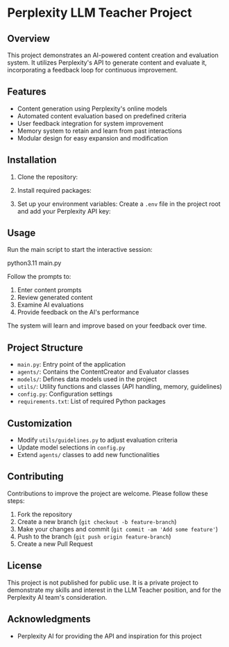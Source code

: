 # Perplexity LLM Teacher Project

## Overview

This project demonstrates an AI-powered content creation and evaluation system. It utilizes Perplexity's API to generate content and evaluate it, incorporating a feedback loop for continuous improvement.

## Features

- Content generation using Perplexity's online models
- Automated content evaluation based on predefined criteria
- User feedback integration for system improvement
- Memory system to retain and learn from past interactions
- Modular design for easy expansion and modification

## Installation

1. Clone the repository:

2. Install required packages:

3. Set up your environment variables:
Create a `.env` file in the project root and add your Perplexity API key:

## Usage

Run the main script to start the interactive session:

python3.11 main.py  

Follow the prompts to:
1. Enter content prompts
2. Review generated content
3. Examine AI evaluations
4. Provide feedback on the AI's performance

The system will learn and improve based on your feedback over time.

## Project Structure

- `main.py`: Entry point of the application
- `agents/`: Contains the ContentCreator and Evaluator classes
- `models/`: Defines data models used in the project
- `utils/`: Utility functions and classes (API handling, memory, guidelines)
- `config.py`: Configuration settings
- `requirements.txt`: List of required Python packages

## Customization

- Modify `utils/guidelines.py` to adjust evaluation criteria
- Update model selections in `config.py`
- Extend `agents/` classes to add new functionalities

## Contributing

Contributions to improve the project are welcome. Please follow these steps:

1. Fork the repository
2. Create a new branch (`git checkout -b feature-branch`)
3. Make your changes and commit (`git commit -am 'Add some feature'`)
4. Push to the branch (`git push origin feature-branch`)
5. Create a new Pull Request

## License

This project is not published for public use. It is a private project to demonstrate my skills and interest in the LLM Teacher position, and for the Perplexity AI team's consideration.
## Acknowledgments

- Perplexity AI for providing the API and inspiration for this project
